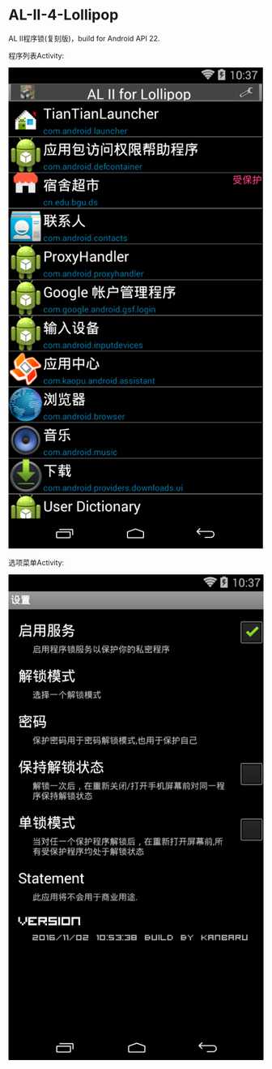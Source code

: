 # AL-II-4-Lollipop
AL II程序锁(复刻版)，build for Android API 22.

程序列表Activity:

![image](ALII4Lollipop/Screenshot/ListView.png)


选项菜单Activity:

![image](ALII4Lollipop/Screenshot/OptionMenu.png)
